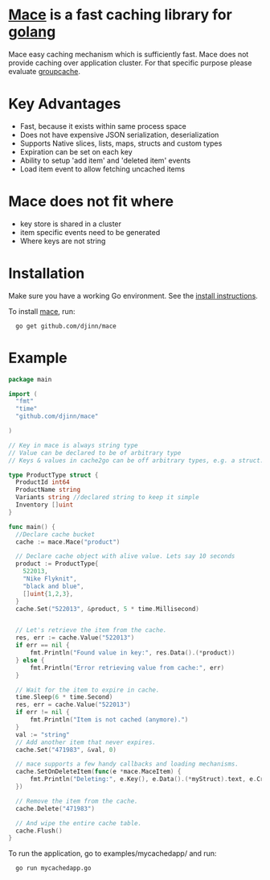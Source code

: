 # [Mace](https://github.com/djinn/mace) is a fast caching library for [golang](https://github.com/golang/go)
Mace easy caching mechanism which is sufficiently fast. Mace does not provide
caching over application cluster. For that specific purpose please evaluate
[groupcache](https://github.com/golang/groupcache).

# Key Advantages
  * Fast, because it exists within same process space
  * Does not have expensive JSON serialization, deserialization
  * Supports Native slices, lists, maps, structs and custom types
  * Expiration can be set on each key
  * Ability to setup 'add item' and 'deleted item' events
  * Load item event to allow fetching uncached items

# Mace does not fit where
  * key store is shared in a cluster
  * item specific events need to be generated
  * Where keys are not string

# Installation

Make sure you have a working Go environment. See the [install instructions](http://golang.org/doc/install.html).

To install [mace](https://github.com/djinn/mace), run:

      go get github.com/djinn/mace


# Example
  ```go
  package main

  import (
  	"fmt"
  	"time"
    "github.com/djinn/mace"

  )

  // Key in mace is always string type
  // Value can be declared to be of arbitrary type
  // Keys & values in cache2go can be off arbitrary types, e.g. a struct.

  type ProductType struct {
    ProductId int64
    ProductName string
    Variants string //declared string to keep it simple
    Inventory []uint
  }

  func main() {
    //Declare cache bucket
    cache := mace.Mace("product")

    // Declare cache object with alive value. Lets say 10 seconds
    product := ProductType{
      522013,
      "Nike Flyknit",
      "black and blue",
      []uint{1,2,3},
    }
    cache.Set("522013", &product, 5 * time.Millisecond)


  	// Let's retrieve the item from the cache.
  	res, err := cache.Value("522013")
  	if err == nil {
  		fmt.Println("Found value in key:", res.Data().(*product))
  	} else {
  		fmt.Println("Error retrieving value from cache:", err)
  	}

  	// Wait for the item to expire in cache.
  	time.Sleep(6 * time.Second)
  	res, err = cache.Value("522013")
  	if err != nil {
  		fmt.Println("Item is not cached (anymore).")
  	}
    val := "string"
  	// Add another item that never expires.
  	cache.Set("471983", &val, 0)

  	// mace supports a few handy callbacks and loading mechanisms.
  	cache.SetOnDeleteItem(func(e *mace.MaceItem) {
  		fmt.Println("Deleting:", e.Key(), e.Data().(*myStruct).text, e.CreatedOn())
  	})

  	// Remove the item from the cache.
  	cache.Delete("471983")

  	// And wipe the entire cache table.
  	cache.Flush()
  }
  ```

  To run the application, go to examples/mycachedapp/ and run:

      go run mycachedapp.go
